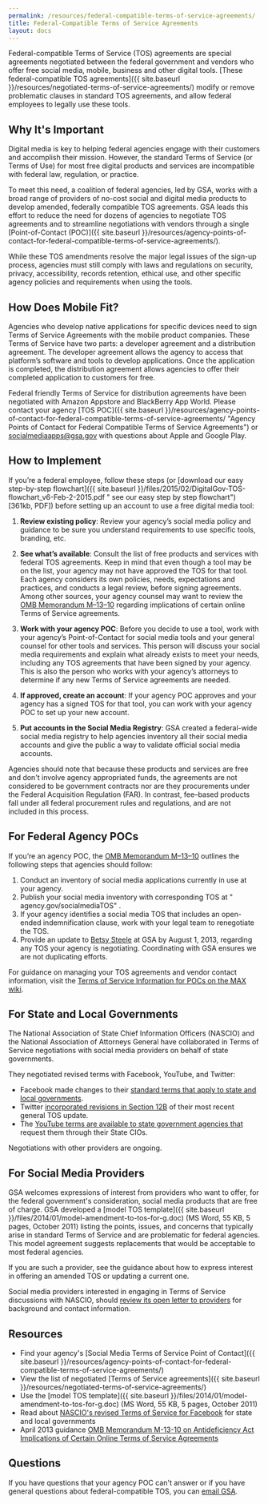 ```yaml
---
permalink: /resources/federal-compatible-terms-of-service-agreements/
title: Federal-Compatible Terms of Service Agreements
layout: docs
---
```


Federal-compatible Terms of Service (TOS) agreements are special agreements negotiated between the federal government and vendors who offer free social media, mobile, business and other digital tools. [These federal-compatible TOS agreements]({{ site.baseurl }}/resources/negotiated-terms-of-service-agreements/) modify or remove problematic clauses in standard TOS agreements, and allow federal employees to legally use these tools.

## Why It's Important

Digital media is key to helping federal agencies engage with their customers and accomplish their mission. However, the standard Terms of Service (or Terms of Use) for most free digital products and services are incompatible with federal law, regulation, or practice.

To meet this need, a coalition of federal agencies, led by GSA, works with a broad range of providers of no-cost social and digital media products to develop amended, federally compatible TOS agreements. GSA leads this effort to reduce the need for dozens of agencies to negotiate TOS agreements and to streamline negotiations with vendors through a single [Point-of-Contact (POC)]({{ site.baseurl }}/resources/agency-points-of-contact-for-federal-compatible-terms-of-service-agreements/).

While these TOS amendments resolve the major legal issues of the sign-up process, agencies must still comply with laws and regulations on security, privacy, accessibility, records retention, ethical use, and other specific agency policies and requirements when using the tools.

## How Does Mobile Fit?

Agencies who develop native applications for specific devices need to sign Terms of Service Agreements with the mobile product companies. These Terms of Service have two parts: a developer agreement and a distribution agreement. The developer agreement allows the agency to access that platform’s software and tools to develop applications. Once the application is completed, the distribution agreement allows agencies to offer their completed application to customers for free.

Federal friendly Terms of Service for distribution agreements have been negotiated with Amazon Appstore and BlackBerry App World. Please contact your agency [TOS POC]({{ site.baseurl }}/resources/agency-points-of-contact-for-federal-compatible-terms-of-service-agreements/ "Agency Points of Contact for Federal Compatible Terms of Service Agreements") or <socialmediaapps@gsa.gov> with questions about Apple and Google Play.

## How to Implement

If you’re a federal employee, follow these steps (or [download our easy step-by-step flowchart]({{ site.baseurl }}/files/2015/02/DigitalGov-TOS-flowchart_v6-Feb-2-2015.pdf " see our easy step by step flowchart") [361kb, PDF]) before setting up an account to use a free digital media tool:

  1. **Review existing policy**: Review your agency’s social media policy and guidance to be sure you understand requirements to use specific tools, branding, etc.

<ol start="2">
  <li>
    <strong>See what’s available</strong>: Consult the list of free products and services with federal TOS agreements. Keep in mind that even though a tool may be on the list, your agency may not have approved the TOS for that tool. Each agency considers its own policies, needs, expectations and practices, and conducts a legal review, before signing agreements. Among other sources, your agency counsel may want to review the <a href="https://obamawhitehouse.archives.gov/sites/default/files/omb/memoranda/2013/m-13-10.pdf">OMB Memorandum M–13</a><a href="http://www.whitehouse.gov/sites/default/files/omb/memoranda/2013/m-13-10.pdf">–10</a> regarding implications of certain online Terms of Service agreements.
  </li>
</ol>

<ol start="3">
  <li>
    <strong>Work with your agency POC</strong>: Before you decide to use a tool, work with your agency’s Point-of-Contact for social media tools and your general counsel for other tools and services. This person will discuss your social media requirements and explain what already exists to meet your needs, including any TOS agreements that have been signed by your agency. This is also the person who works with your agency’s attorneys to determine if any new Terms of Service agreements are needed.
  </li>
</ol>

<ol start="4">
  <li>
    <strong>If approved, create an account</strong>: If your agency POC approves and your agency has a signed TOS for that tool, you can work with your  agency POC to set up your new account.
  </li>
</ol>

<ol start="5">
  <li>
    <strong>Put accounts in the Social Media Registry</strong>: GSA created a federal-wide social media registry to help agencies inventory all their social media accounts and give the public a way to validate official social media accounts.
  </li>
</ol>

Agencies should note that because these products and services are free and don't involve agency appropriated funds, the agreements are not considered to be government contracts nor are they procurements under the Federal Acquisition Regulation (FAR). In contrast, fee–based products fall under all federal procurement rules and regulations, and are not included in this process.

## <a name="agency-pocs"></a>For Federal Agency POCs

If you’re an agency POC, the [OMB Memorandum M–13](https://obamawhitehouse.archives.gov/sites/default/files/omb/memoranda/2013/m-13-10.pdf)[–10](http://www.whitehouse.gov/sites/default/files/omb/memoranda/2013/m-13-10.pdf) outlines the following steps that agencies should follow:

  1. Conduct an inventory of social media applications currently in use at your agency.
  2. Publish your social media inventory with corresponding TOS at " agency.gov/socialmediaTOS" .
  3. If your agency identifies a social media TOS that includes an open-ended indemnification clause, work with your legal team to renegotiate the TOS.
  4. Provide an update to [Betsy Steele](mailto:betsy.steele@gsa.gov) at GSA by August 1, 2013, regarding any TOS your agency is negotiating. Coordinating with GSA ensures we are not duplicating efforts.

For guidance on managing your TOS agreements and vendor contact information, visit the [Terms of Service Information for POCs on the MAX wiki](https://login.max.gov/cas/login?service=https%3A%2F%2Fmax.omb.gov%2Fcommunity%2Flogin.action%3Fos_destination%3D%252Fpages%252Fviewpage.action%253FpageId%253D610147341).

## For State and Local Governments

The National Association of State Chief Information Officers (NASCIO) and the National Association of Attorneys General have collaborated in Terms of Service negotiations with social media providers on behalf of state governments.

They negotiated revised terms with Facebook, YouTube, and Twitter:

  - Facebook made changes to their [standard terms that apply to state and local governments](http://www.facebook.com/terms_pages_gov.php).
  - Twitter [incorporated revisions in Section 12B](http://twitter.com/tos) of their most recent general TOS update.
  - The [YouTube terms are available to state government agencies that](http://www.nascio.org/newsroom/pressRelease.cfm?id=119) request them through their State CIOs.

Negotiations with other providers are ongoing.

## For Social Media Providers

GSA welcomes expressions of interest from providers who want to offer, for the federal government's consideration, social media products that are free of charge. GSA developed a [model TOS template]({{ site.baseurl }}/files/2014/01/model-amendment-to-tos-for-g.doc) (MS Word, 55 KB, 5 pages, October 2011) listing the points, issues, and concerns that typically arise in standard Terms of Service and are problematic for federal agencies. This model agreement suggests replacements that would be acceptable to most federal agencies.
  
If you are such a provider, see the guidance about how to express interest in offering an amended TOS or updating a current one.

Social media providers interested in engaging in Terms of Service discussions with NASCIO, should [review its open letter to providers](http://www.nascio.org/advocacy/current/NASCIO-SM-Legal-WG-Open-Letter-to-Providers-Final.pdf) for background and contact information.

## Resources

  - Find your agency's [Social Media Terms of Service Point of Contact]({{ site.baseurl }}/resources/agency-points-of-contact-for-federal-compatible-terms-of-service-agreements/)
  - View the list of negotiated [Terms of Service agreements]({{ site.baseurl }}/resources/negotiated-terms-of-service-agreements/)
  - Use the [model TOS template]({{ site.baseurl }}/files/2014/01/model-amendment-to-tos-for-g.doc) (MS Word, 55 KB, 5 pages, October 2011)
  - Read about [NASCIO's revised Terms of Service for Facebook](http://www.nascio.org/newsroom/pressrelease.cfm?id=93) for state and local governments
  - April 2013 guidance [OMB Memorandum M-13-10 on Antideficiency Act Implications of Certain Online Terms of Service Agreements](https://obamawhitehouse.archives.gov/sites/default/files/omb/memoranda/2013/m-13-10.pdf)

## Questions

If you have questions that your agency POC can't answer or if you have general questions about federal-compatible TOS, you can [email GSA](mailto:socialmediaapps@gsa.gov).